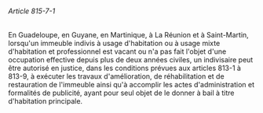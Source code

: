 ###### Article 815-7-1

En Guadeloupe, en Guyane, en Martinique, à La Réunion et à Saint-Martin, lorsqu'un immeuble indivis à usage d'habitation ou à usage mixte d'habitation et professionnel est vacant ou n'a pas fait l'objet d'une occupation effective depuis plus de deux années civiles, un indivisaire peut être autorisé en justice, dans les conditions prévues aux articles 813-1 à 813-9, à exécuter les travaux d'amélioration, de réhabilitation et de restauration de l'immeuble ainsi qu'à accomplir les actes d'administration et formalités de publicité, ayant pour seul objet de le donner à bail à titre d'habitation principale.

